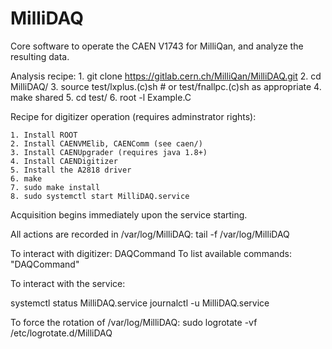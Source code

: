 # MilliDAQ

Core software to operate the CAEN V1743 for MilliQan, and analyze the resulting data.

Analysis recipe:
	1. git clone https://gitlab.cern.ch/MilliQan/MilliDAQ.git
	2. cd MilliDAQ/
	3. source test/lxplus.(c)sh # or test/fnallpc.(c)sh as appropriate
	4. make shared
	5. cd test/
	6. root -l Example.C

Recipe for digitizer operation (requires adminstrator rights):

	1. Install ROOT
	2. Install CAENVMElib, CAENComm (see caen/)
	3. Install CAENUpgrader (requires java 1.8+)
	4. Install CAENDigitizer
	5. Install the A2818 driver
	6. make
	7. sudo make install
	8. sudo systemctl start MilliDAQ.service

Acquisition begins immediately upon the service starting.

All actions are recorded in /var/log/MilliDAQ:
tail -f /var/log/MilliDAQ

To interact with digitizer: DAQCommand <command> <argument>
To list available commands: "DAQCommand"

To interact with the service:

systemctl status MilliDAQ.service
journalctl -u MilliDAQ.service

To force the rotation of /var/log/MilliDAQ:
sudo logrotate -vf /etc/logrotate.d/MilliDAQ
